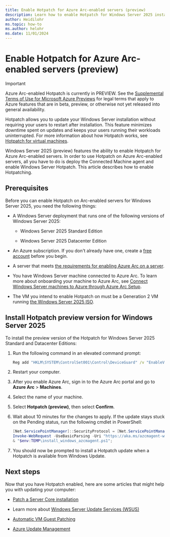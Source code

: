```yaml
---
title: Enable Hotpatch for Azure Arc-enabled servers (preview)
description: Learn how to enable Hotpatch for Windows Server 2025 installations on Azure Arc-enabled servers.
author: Heidilohr
ms.topic: how-to
ms.author: helohr
ms.date: 11/01/2024
---
```


# Enable Hotpatch for Azure Arc-enabled servers (preview)

> [!IMPORTANT]
> Azure Arc-enabled Hotpatch is currently in PREVIEW.
> See the [Supplemental Terms of Use for Microsoft Azure Previews](https://azure.microsoft.com/support/legal/preview-supplemental-terms/) for legal terms that apply to Azure features that are in beta, preview, or otherwise not yet released into general availability.

Hotpatch allows you to update your Windows Server installation without requiring your users to restart after installation. This feature minimizes downtime spent on updates and keeps your users running their workloads uninterrupted. For more information about how Hotpatch works, see [Hotpatch for virtual machines](hotpatch.md).

Windows Server 2025 (preview) features the ability to enable Hotpatch for Azure Arc-enabled servers. In order to use Hotpatch on Azure Arc-enabled servers, all you have to do is deploy the Connected Machine agent and enable Windows Server Hotpatch. This article describes how to enable Hotpatching.

## Prerequisites

Before you can enable Hotpatch on Arc-enabled servers for Windows Server 2025, you need the following things:

- A Windows Server deployment that runs one of the following versions of Windows Server 2025:

  - Windows Server 2025 Standard Edition

  - Windows Server 2025 Datacenter Edition

- An Azure subscription. If you don't already have one, create a [free account](https://azure.microsoft.com/free/?WT.mc_id=A261C142F) before you begin.

- A server that meets [the requirements for enabling Azure Arc on a server](/azure/azure-arc/servers/prerequisites).

- You have Windows Server machine connected to Azure Arc. To learn more about onboarding your machine to Azure Arc, see [Connect Windows Server machines to Azure through Azure Arc Setup](/azure/azure-arc/servers/onboard-windows-server?toc=/windows-server/get-started/toc.json&bc=/windows-server/breadcrumbs/toc.json).

- The VM you intend to enable Hotpatch on must be a Generation 2 VM running [the Windows Server 2025 ISO](https://www.microsoft.com/evalcenter/download-windows-server-2025?msockid=110e69cfccac69d1320d7d42cd16685d).

## Install Hotpatch preview version for Windows Server 2025

To install the preview version of the Hotpatch for Windows Server 2025 Standard and Datacenter Editions:

1. Run the following command in an elevated command prompt:

   ```cmd
   Reg add "HKLM\SYSTEM\ControlSet001\Control\DeviceGuard" /v "EnableVirtualizationBasedSecurity" /t REG_DWORD /d 1 /f
   ```

1. Restart your computer.

1. After you enable Azure Arc, sign in to the Azure Arc portal and go to **Azure Arc** > **Machines**.

1. Select the name of your machine.

1. Select **Hotpatch (preview)**, then select **Confirm**.

1. Wait about 10 minutes for the changes to apply. If the update stays stuck on the Pending status, run the following cmdlet in PowerShell:

   ```powershell
   [Net.ServicePointManager]::SecurityProtocol = [Net.ServicePointManager]::SecurityProtocol -bor 3072;
   Invoke-WebRequest -UseBasicParsing -Uri "https://aka.ms/azcmagent-windows" -TimeoutSec 30 -OutFile "$env:TEMP\install_windows_azcmagent.ps1";
   & "$env:TEMP\install_windows_azcmagent.ps1";
   ```

1. You should now be prompted to install a Hotpatch update when a Hotpatch is available from Windows Update.

## Next steps

Now that you have Hotpatch enabled, here are some articles that might help you with updating your computer:

- [Patch a Server Core installation](../administration/server-core/server-core-servicing.md)

- Learn more about [Windows Server Update Services (WSUS)](../administration/windows-server-update-services/get-started/windows-server-update-services-wsus.md)

- [Automatic VM Guest Patching](/azure/virtual-machines/automatic-vm-guest-patching)

- [Azure Update Management](/azure/automation/update-management/overview)